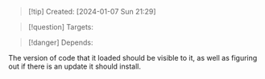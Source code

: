
>[!tip] Created: [2024-01-07 Sun 21:29]

>[!question] Targets: 

>[!danger] Depends: 

The version of code that it loaded should be visible to it, as well as figuring out if there is an update it should install.